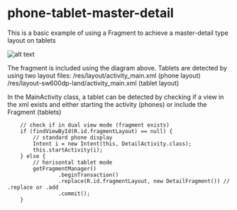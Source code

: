 # phone-tablet-master-detail
This is a basic example of using a Fragment to achieve a master-detail type layout on tablets

![alt text](detail.png)

The fragment is included using the diagram above. Tablets are detected by using two layout files:
/res/layout/activity_main.xml (phone layout)
/res/layout-sw600dp-land/activity_main.xml (tablet layout)

In the MainActivity class, a tablet can be detected by checking if a view in the xml exists and either starting the activity (phones) or include the Fragment (tablets)

        // check if in dual view mode (fragment exists)
        if (findViewById(R.id.fragmentLayout) == null) {
            // standard phone display
            Intent i = new Intent(this, DetailActivity.class);
            this.startActivity(i);
        } else {
            // horisontal tablet mode
            getFragmentManager()
                    .beginTransaction()
                    .replace(R.id.fragmentLayout, new DetailFragment()) // .replace or .add
                    .commit();
        }
